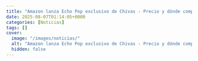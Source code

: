 ```yaml
---
title: "Amazon lanza Echo Pop exclusivo de Chivas - Precio y dónde comprarlo"
date: 2025-08-07T01:14:05+0000
categories: [Noticias]
tags: []
cover:
  image: "/images/noticias/"
  alt: "Amazon lanza Echo Pop exclusivo de Chivas - Precio y dónde comprarlo"
  hidden: false
---
```




